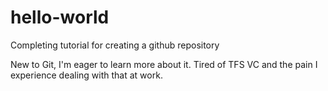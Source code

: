 # hello-world
Completing tutorial for creating a github repository

New to Git, I'm eager to learn more about it. Tired of TFS VC and the pain I experience dealing with that at work.
